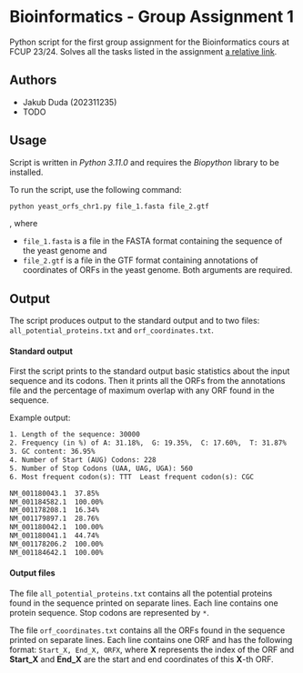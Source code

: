 # Bioinformatics - Group Assignment 1
Python script for the first group assignment for the Bioinformatics cours at FCUP 23/24. Solves all the tasks listed in the assignment [a relative link](group_assignment_1.pdf). 

## Authors
- Jakub Duda (202311235)
- TODO

## Usage
Script is written in *Python 3.11.0* and requires the *Biopython* library to be installed.

To run the script, use the following command:
```bash
python yeast_orfs_chr1.py file_1.fasta file_2.gtf
```
, where 
- `file_1.fasta` is a file in the FASTA format containing the sequence of the yeast genome and
- `file_2.gtf` is a file in the GTF format containing annotations of coordinates of ORFs in the yeast genome.
Both arguments are required.

## Output
The script produces output to the standard output and to two files: `all_potential_proteins.txt` and `orf_coordinates.txt`.

#### Standard output
First the script prints to the standard output basic statistics about the input sequence and its codons. Then it prints all the ORFs from the annotations file and the percentage of maximum overlap with any ORF found in the sequence. 

Example output:
```txt
1. Length of the sequence: 30000
2. Frequency (in %) of A: 31.18%,  G: 19.35%,  C: 17.60%,  T: 31.87%
3. GC content: 36.95%
4. Number of Start (AUG) Codons: 228
5. Number of Stop Codons (UAA, UAG, UGA): 560
6. Most frequent codon(s): TTT  Least frequent codon(s): CGC

NM_001180043.1  37.85%
NM_001184582.1  100.00%
NM_001178208.1  16.34%
NM_001179897.1  28.76%
NM_001180042.1  100.00%
NM_001180041.1  44.74%
NM_001178206.2  100.00%
NM_001184642.1  100.00%
```

#### Output files
The file `all_potential_proteins.txt` contains all the potential proteins found in the sequence printed on separate lines. Each line contains one protein sequence. Stop codons are represented by `*`.

The file `orf_coordinates.txt` contains all the ORFs found in the sequence printed on separate lines. Each line contains one ORF and has the following format:
`Start_X, End_X, ORFX`, where **X** represents the index of the ORF and **Start_X** and **End_X** are the start and end coordinates of this **X**-th ORF.
